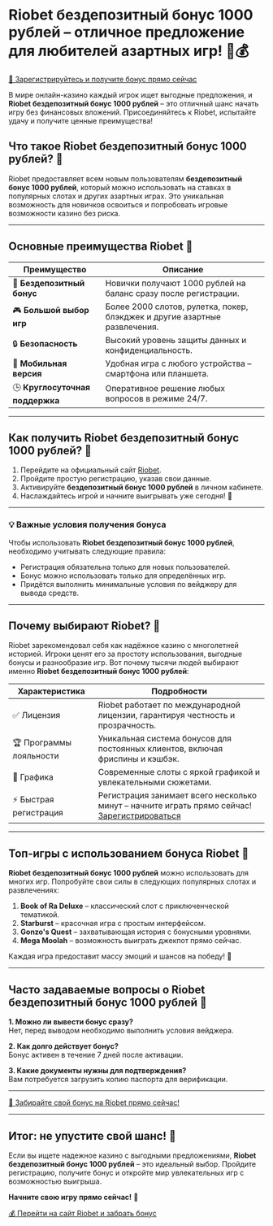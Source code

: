 # Riobet бездепозитный бонус 1000 рублей – отличное предложение для любителей азартных игр! 🎰💰

[🔗 Зарегистрируйтесь и получите бонус прямо сейчас](https://brandplay.link/dtx89f2L)

В мире онлайн-казино каждый игрок ищет выгодные предложения, и **Riobet бездепозитный бонус 1000 рублей** – это отличный шанс начать игру без финансовых вложений. Присоединяйтесь к Riobet, испытайте удачу и получите ценные преимущества!

## Что такое Riobet бездепозитный бонус 1000 рублей? 🎲

Riobet предоставляет всем новым пользователям **бездепозитный бонус 1000 рублей**, который можно использовать на ставках в популярных слотах и других азартных играх. Это уникальная возможность для новичков освоиться и попробовать игровые возможности казино без риска.

---

## Основные преимущества Riobet 🎁

| Преимущество                | Описание                                                                                         |
|-----------------------------|-------------------------------------------------------------------------------------------------|
| 💸 **Бездепозитный бонус**   | Новички получают 1000 рублей на баланс сразу после регистрации.                               |
| 🎮 **Большой выбор игр**     | Более 2000 слотов, рулетка, покер, блэкджек и другие азартные развлечения.                    |
| 🔒 **Безопасность**           | Высокий уровень защиты данных и конфиденциальность.                                           |
| 📱 **Мобильная версия**      | Удобная игра с любого устройства – смартфона или планшета.                                    |
| 🕒 **Круглосуточная поддержка** | Оперативное решение любых вопросов в режиме 24/7.                                           |

---

## Как получить Riobet бездепозитный бонус 1000 рублей? 🚀

1. Перейдите на официальный сайт [Riobet](https://brandplay.link/dtx89f2L).  
2. Пройдите простую регистрацию, указав свои данные.  
3. Активируйте **бездепозитный бонус 1000 рублей** в личном кабинете.  
4. Наслаждайтесь игрой и начните выигрывать уже сегодня! 🎉

---

### 💡 Важные условия получения бонуса

Чтобы использовать **Riobet бездепозитный бонус 1000 рублей**, необходимо учитывать следующие правила:
- Регистрация обязательна только для новых пользователей.
- Бонус можно использовать только для определённых игр.
- Придётся выполнить минимальные условия по вейджеру для вывода средств.

---

## Почему выбирают Riobet? 🌟

Riobet зарекомендовал себя как надёжное казино с многолетней историей. Игроки ценят его за простоту использования, выгодные бонусы и разнообразие игр. Вот почему тысячи людей выбирают именно **Riobet бездепозитный бонус 1000 рублей**:

| Характеристика       | Подробности                                                                                          |
|----------------------|-----------------------------------------------------------------------------------------------------|
| ✅ Лицензия          | Riobet работает по международной лицензии, гарантируя честность и прозрачность.                     |
| 🏆 Программы лояльности | Уникальная система бонусов для постоянных клиентов, включая фриспины и кэшбэк.                     |
| 🎨 Графика            | Современные слоты с яркой графикой и увлекательными сюжетами.                                       |
| ⚡ Быстрая регистрация | Регистрация занимает всего несколько минут – начните играть прямо сейчас! [Зарегистрироваться](https://brandplay.link/dtx89f2L) |

---

## Топ-игры с использованием бонуса Riobet 🎰

**Riobet бездепозитный бонус 1000 рублей** можно использовать для многих игр. Попробуйте свои силы в следующих популярных слотах и развлечениях:

1. **Book of Ra Deluxe** – классический слот с приключенческой тематикой.  
2. **Starburst** – красочная игра с простым интерфейсом.  
3. **Gonzo's Quest** – захватывающая история с бонусными уровнями.  
4. **Mega Moolah** – возможность выиграть джекпот прямо сейчас.  

Каждая игра предоставит массу эмоций и шансов на победу! 🚀

---

## Часто задаваемые вопросы о Riobet бездепозитный бонус 1000 рублей 🤔

**1. Можно ли вывести бонус сразу?**  
Нет, перед выводом необходимо выполнить условия вейджера.

**2. Как долго действует бонус?**  
Бонус активен в течение 7 дней после активации.

**3. Какие документы нужны для подтверждения?**  
Вам потребуется загрузить копию паспорта для верификации.

---

[🎁 Забирайте свой бонус на Riobet прямо сейчас!](https://brandplay.link/dtx89f2L)

---

## Итог: не упустите свой шанс! 🎉

Если вы ищете надежное казино с выгодными предложениями, **Riobet бездепозитный бонус 1000 рублей** – это идеальный выбор. Пройдите регистрацию, получите бонус и откройте мир увлекательных игр с возможностью выигрыша. 

**Начните свою игру прямо сейчас!** 💎

[💰 Перейти на сайт Riobet и забрать бонус](https://brandplay.link/dtx89f2L)
